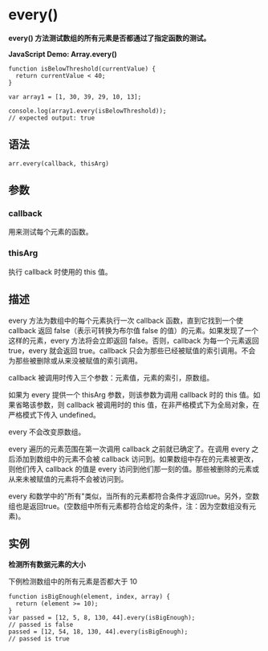 # every()

**every() 方法测试数组的所有元素是否都通过了指定函数的测试。**

**JavaScript Demo: Array.every()**

```
function isBelowThreshold(currentValue) {
  return currentValue < 40;
}

var array1 = [1, 30, 39, 29, 10, 13];

console.log(array1.every(isBelowThreshold));
// expected output: true

```
## 语法


```
arr.every(callback, thisArg)
```
## 参数

### callback

用来测试每个元素的函数。
### thisArg
执行 callback 时使用的 this 值。

## 描述
every 方法为数组中的每个元素执行一次 callback 函数，直到它找到一个使 callback 返回 false（表示可转换为布尔值 false 的值）的元素。如果发现了一个这样的元素，every 方法将会立即返回 false。否则，callback 为每一个元素返回 true，every 就会返回 true。callback 只会为那些已经被赋值的索引调用。不会为那些被删除或从来没被赋值的索引调用。

callback 被调用时传入三个参数：元素值，元素的索引，原数组。

如果为 every 提供一个 thisArg 参数，则该参数为调用 callback 时的 this 值。如果省略该参数，则 callback 被调用时的 this 值，在非严格模式下为全局对象，在严格模式下传入 undefined。

every 不会改变原数组。

every 遍历的元素范围在第一次调用 callback 之前就已确定了。在调用 every 之后添加到数组中的元素不会被 callback 访问到。如果数组中存在的元素被更改，则他们传入 callback 的值是 every 访问到他们那一刻的值。那些被删除的元素或从来未被赋值的元素将不会被访问到。

every 和数学中的"所有"类似，当所有的元素都符合条件才返回true。另外，空数组也是返回true。(空数组中所有元素都符合给定的条件，注：因为空数组没有元素)。

## 实例

**检测所有数据元素的大小**

下例检测数组中的所有元素是否都大于 10

```
function isBigEnough(element, index, array) {
  return (element >= 10);
}
var passed = [12, 5, 8, 130, 44].every(isBigEnough);
// passed is false
passed = [12, 54, 18, 130, 44].every(isBigEnough);
// passed is true
```
